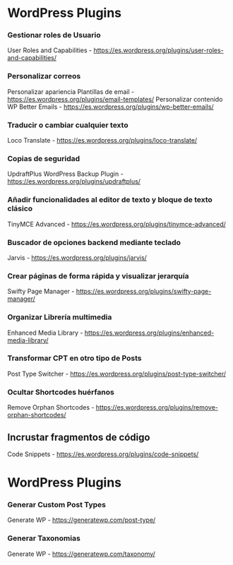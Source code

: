 # WordPress Plugins

### Gestionar roles de Usuario
User Roles and Capabilities - https://es.wordpress.org/plugins/user-roles-and-capabilities/

### Personalizar correos
Personalizar apariencia
Plantillas de email - https://es.wordpress.org/plugins/email-templates/
Personalizar contenido
WP Better Emails - https://es.wordpress.org/plugins/wp-better-emails/

### Traducir o cambiar cualquier texto
Loco Translate - https://es.wordpress.org/plugins/loco-translate/

### Copias de seguridad
UpdraftPlus WordPress Backup Plugin - https://es.wordpress.org/plugins/updraftplus/

### Añadir funcionalidades al editor de texto y bloque de texto clásico
TinyMCE Advanced - https://es.wordpress.org/plugins/tinymce-advanced/

### Buscador de opciones backend mediante teclado
Jarvis - https://es.wordpress.org/plugins/jarvis/

### Crear páginas de forma rápida y visualizar jerarquía
Swifty Page Manager - https://es.wordpress.org/plugins/swifty-page-manager/

### Organizar Librería multimedia
Enhanced Media Library - https://es.wordpress.org/plugins/enhanced-media-library/

### Transformar CPT en otro tipo de Posts
Post Type Switcher - https://es.wordpress.org/plugins/post-type-switcher/

### Ocultar Shortcodes huérfanos
Remove Orphan Shortcodes - https://es.wordpress.org/plugins/remove-orphan-shortcodes/

## Incrustar fragmentos de código
Code Snippets - https://es.wordpress.org/plugins/code-snippets/


# WordPress Plugins

### Generar Custom Post Types
Generate WP - https://generatewp.com/post-type/

### Generar Taxonomias
Generate WP - https://generatewp.com/taxonomy/

